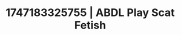 ---
categories:
- Erotic tension tease
- Whispered desires
- Booty worship
- Eco-erotica
- 3D erotic games
image: /assets/images/1747183325755.webp
layout: post
seo:
  description: Featured content with exclusive ABDL Play, Scat Fetish. HD images available.
  keywords: ABDL Play, Scat Fetish
  og_image: /assets/images/1747183325755.webp
  schema_type: VisualArtwork
tags:
- '#1747183325755'
- ABDL Play
- Scat Fetish
title: 1747183325755 | ABDL Play Scat Fetish
---